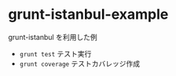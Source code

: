 grunt-istanbul-example
======================

grunt-istanbul を利用した例

* `grunt test` テスト実行
* `grunt coverage` テストカバレッジ作成
